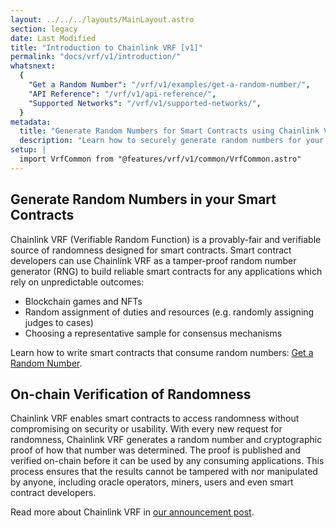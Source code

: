 ```yaml
---
layout: ../../../layouts/MainLayout.astro
section: legacy
date: Last Modified
title: "Introduction to Chainlink VRF [v1]"
permalink: "docs/vrf/v1/introduction/"
whatsnext:
  {
    "Get a Random Number": "/vrf/v1/examples/get-a-random-number/",
    "API Reference": "/vrf/v1/api-reference/",
    "Supported Networks": "/vrf/v1/supported-networks/",
  }
metadata:
  title: "Generate Random Numbers for Smart Contracts using Chainlink VRF"
  description: "Learn how to securely generate random numbers for your smart contract with Chainlink VRF (an RNG). This guide uses Solidity code examples."
setup: |
  import VrfCommon from "@features/vrf/v1/common/VrfCommon.astro"
---
```


<VrfCommon />

## Generate Random Numbers in your Smart Contracts

Chainlink VRF (Verifiable Random Function) is a provably-fair and verifiable source of randomness designed for smart contracts. Smart contract developers can use Chainlink VRF as a tamper-proof random number generator (RNG) to build reliable smart contracts for any applications which rely on unpredictable outcomes:

- Blockchain games and NFTs
- Random assignment of duties and resources (e.g. randomly assigning judges to cases)
- Choosing a representative sample for consensus mechanisms

Learn how to write smart contracts that consume random numbers: [Get a Random Number](/vrf/v1/examples/get-a-random-number/).

## On-chain Verification of Randomness

Chainlink VRF enables smart contracts to access randomness without compromising on security or usability. With every new request for randomness, Chainlink VRF generates a random number and cryptographic proof of how that number was determined. The proof is published and verified on-chain before it can be used by any consuming applications. This process ensures that the results cannot be tampered with nor manipulated by anyone, including oracle operators, miners, users and even smart contract developers.

Read more about Chainlink VRF in [our announcement post](https://blog.chain.link/verifiable-random-functions-vrf-random-number-generation-rng-feature/).
